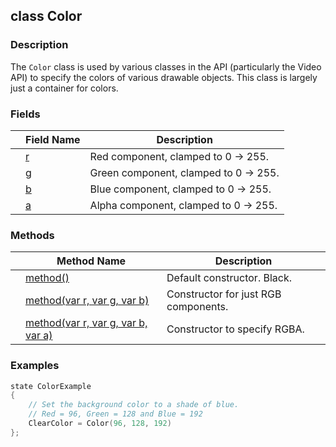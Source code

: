 ## class Color ##

### Description ###
The `Color` class is used by various classes in the API (particularly the Video API) to specify the colors of various drawable objects. This class is largely just a container for colors.

### Fields ###
| | Field Name  | Description                                   |
|-|------------ | ----------------------------------------------|
| | [r](/Video/Color/r) | Red component, clamped to 0 -> 255.   |
| | [g](/Video/Color/g) | Green component, clamped to 0 -> 255. |
| | [b](/Video/Color/b) | Blue component, clamped to 0 -> 255.  |
| | [a](/Video/Color/a) | Alpha component, clamped to 0 -> 255. |

### Methods ###
| | Method Name | Description |
|-|------------ | ------------|
| | [method()](/Video/Color/Constructor) | Default constructor. Black. |
| | [method(var r, var g, var b)](/Video/Color/ConstructorRGB) | Constructor for just RGB components. |
| | [method(var r, var g, var b, var a)](/Video/Color/ConstructorRGBA) | Constructor to specify RGBA. |

### Examples ###
```swift
state ColorExample
{
	// Set the background color to a shade of blue.
	// Red = 96, Green = 128 and Blue = 192
	ClearColor = Color(96, 128, 192)
};
```